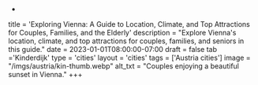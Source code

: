 +
title = 'Exploring Vienna: A Guide to Location, Climate, and Top Attractions for Couples, Families, and the Elderly'
description = "Explore Vienna's location, climate, and top attractions for couples, families, and seniors in this guide."
date = 2023-01-01T08:00:00-07:00
draft = false
tab ='Kinderdijk'
type = 'cities'
layout = 'cities'
tags = ['Austria cities']
image = "/imgs/austria/kin-thumb.webp"
alt_txt = "Couples enjoying a beautiful sunset in Vienna."
+++